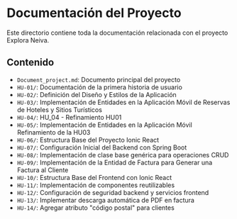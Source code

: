# Documentación del Proyecto

Este directorio contiene toda la documentación relacionada con el proyecto Explora Neiva.

## Contenido

- `Document_project.md`: Documento principal del proyecto
- `HU-01/`: Documentación de la primera historia de usuario
- `HU-02/`: Definición del Diseño y Estilos de la Aplicación
- `HU-03/`: Implementación de Entidades en la Aplicación Móvil de Reservas de Hoteles y Sitios Turísticos
- `HU-04/`: HU_04 - Refinamiento HU01
- `HU-05/`: Implementación de Entidades en la Aplicación Móvil Refinamiento de la HU03
- `HU-06/`: Estructura Base del Proyecto Ionic React
- `HU-07/`: Configuración Inicial del Backend con Spring Boot
- `HU-08/`: Implementación de clase base genérica para operaciones CRUD
- `HU-09/`: Implementación de la Entidad de Factura para Generar una Factura al Cliente
- `HU-10/`: Estructura Base del Frontend con Ionic React
- `HU-11/`: Implementación de componentes reutilizables
- `HU-12/`: Configuración de seguridad backend y servicios frontend
- `HU-13/`: Implementar descarga automática de PDF en factura
- `HU-14/`: Agregar atributo "código postal" para clientes